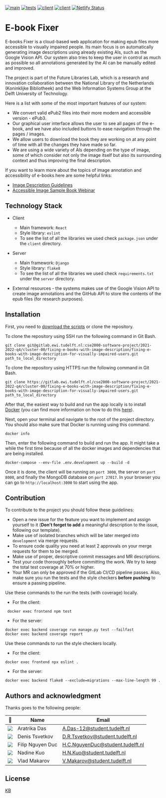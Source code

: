 [![main](https://img.shields.io/badge/build-passing-brightgreen)]()
[![tests](https://img.shields.io/badge/total%20tests-42-9cf)]()
[![client](https://img.shields.io/badge/client-react-blue)]()
[![client](https://img.shields.io/badge/server-django-success)]()
[![Netlify Status](https://api.netlify.com/api/v1/badges/d31339bb-30ae-4785-b43b-ba2c91fe9c93/deploy-status/?branch=main)](https://app.netlify.com/sites/amazing-dusk-2e2000/deploys)

# E-book Fixer

E-books Fixer is a cloud-based web application for making epub files more accessible to visually impaired people. 
Its main focus is on automatically generating image descriptions using already existing AIs, such as the Google Vision API.
Our system also tries to keep the user in control as much as possible so all annotations generated by the AI can be 
manually edited and improved.

The project is part of the Future Libraries Lab, which is a research and innovation collaboration between the
National Library of the Netherlands (Koninklijke Bibliotheek) and the Web Information Systems Group at the
Delft University of Technology.

Here is a list with some of the most important features of our system:
* We convert valid ePub2 files into their more modern and accessible version - ePub3.
* Our graphical user interface allows the user to see all pages of the e-book, and we have also included buttons to
ease navigation through the pages / images.
* We allow users to download the book they are working on at any point of time with all the changes they have made so far.
* We are using a wide variety of AIs depending on the type of image, some of which consider not only the image itself
but also its surrounding context and thus improving the final description.

If you want to learn more about the topics of image annotation and accessibility of e-books here are some helpful links:
* [Image Description Guidelines](http://diagramcenter.org/table-of-contents-2.html)
* [Accessible Image Sample Book Webinar](http://diagramcenter.org/diagramwebinars.html#aisb)

## Technology Stack

* Client
  * Main framework: ``React``
  * Style library: ``eslint``
  * To see the list of all the libraries we used check ``package.json`` under the ``client`` directory.

* Server 
  * Main framework: ``Django``
  * Style library: ``flake8``
  * To see the list of all the libraries we used check ``requirements.txt`` under the ``server`` directory.

* External resources - the systems makes use of the Google Vision API to create image annotations
and the GitHub API to store the contents of the epub files (for research purposes).

## Installation

First, you need to [download the scripts](https://gitlab.ewi.tudelft.nl/cse2000-software-project/2021-2022-q4/cluster-00/fixing-e-books-with-image-description/fixing-e-books-with-image-description-for-visually-impaired-users/-/archive/main/fixing-e-books-with-image-description-for-visually-impaired-users-main.zip) 
or clone the repository.

To clone the repository using SSH run the following command in Git Bash.
```shell
git clone git@gitlab.ewi.tudelft.nl:cse2000-software-project/2021-2022-q4/cluster-00/fixing-e-books-with-image-description/fixing-e-books-with-image-description-for-visually-impaired-users.git path_to_local_directory
```

To clone the repository using HTTPS run the following command in Git Bash.
```shell
git clone https://gitlab.ewi.tudelft.nl/cse2000-software-project/2021-2022-q4/cluster-00/fixing-e-books-with-image-description/fixing-e-books-with-image-description-for-visually-impaired-users.git path_to_local_directory 
```

After that, the easiest way to build and run the app locally is to install [Docker](https://www.docker.com/) 
(you can find more information on how to do this [here](https://docs.docker.com/get-docker/)).

Next, open your terminal and navigate to the root of the project directory. You should also make sure that
Docker is running using this command.
```shell
docker info
```

Then, enter the following command to build and run the app. It might take a while the first time because of all the 
docker images and dependencies that are being installed.
```shell
docker-compose --env-file .env.development up --build -d
```

Once it is done, the client will be running on ``port 3000``, the server on ``port 8000``, and finally the 
MongoDB database on ``port 27017``. In your browser you can go to ``http://localhost:3000`` to start using the app.

## Contribution

To contribute to the project you should follow these guidelines:
* Open a new issue for the feature you want to implement and assign yourself to it (**Don't forget to add** a meaningful
description to the issue, following our template).
* Make use of isolated branches which will be later merged into ``development`` via merge requests.
* To ensure code quality you need at least 2 approvals on your merge requests for them to be merged.
* Make use of proper, descriptive commit messages and MR descriptions.
* Test your code thoroughly before committing the work. We try to keep the total test coverage at 70% or higher.
* Your MR can only be approved if the GitLab CI/CD pipeline passes. Also, make sure you run the tests and the style checkers
**before pushing** to ensure a passing pipeline. 

Use these commands to the run the tests (with coverage) locally.
* For the client:
```shell
 docker exec frontend npm test
```
* For the server:
```shell
docker exec backend coverage run manage.py test --failfast
docker exec backend coverage report 
```

Use these commands to run the style checkers locally.
* For the client:
```shell
docker exec frontend npx eslint .
```
* For the server:
```shell
docker exec backend flake8 --exclude=migrations --max-line-length 99 .
```

## Authors and acknowledgment

Thanks goes to the following people:

| 📸                                                                                                    | Name             | Email                            |
|-------------------------------------------------------------------------------------------------------|------------------|----------------------------------|
| ![](https://eu.ui-avatars.com/api/?name=AD&length=4&size=50&color=DDD&background=777&font-size=0.325) | Aratrika Das     | A.Das-12@student.tudelft.nl      |
| ![](https://eu.ui-avatars.com/api/?name=DT&length=4&size=50&color=DDD&background=777&font-size=0.325) | Denis Tsvetkov   | D.R.Tsvetkov@student.tudelft.nl  |
| ![](https://eu.ui-avatars.com/api/?name=FD&length=4&size=50&color=DDD&background=777&font-size=0.325) | Filip Nguyen Duc | H.C.NguyenDuc@student.tudelft.nl |
| ![](https://eu.ui-avatars.com/api/?name=NK&length=4&size=50&color=DDD&background=777&font-size=0.325) | Nadine Kuo       | H.N.Kuo@student.tudelft.nl       |
| ![](https://eu.ui-avatars.com/api/?name=VM&length=4&size=50&color=DDD&background=777&font-size=0.325) | Vlad Makarov     | V.Makarov@student.tudelft.nl     |

## License 

[KB](https://lab.kb.nl/terms-use)